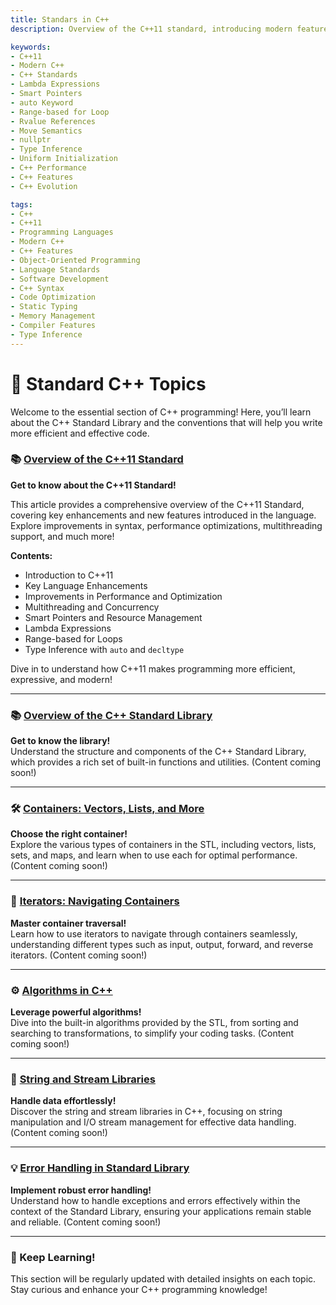 ```yaml
---
title: Standars in C++
description: Overview of the C++11 standard, introducing modern features such as auto type deduction, lambda expressions, range-based for loops, smart pointers, and enhancements to performance and code clarity in C++ programming.

keywords:
- C++11
- Modern C++
- C++ Standards
- Lambda Expressions
- Smart Pointers
- auto Keyword
- Range-based for Loop
- Rvalue References
- Move Semantics
- nullptr
- Type Inference
- Uniform Initialization
- C++ Performance
- C++ Features
- C++ Evolution

tags: 
- C++
- C++11
- Programming Languages
- Modern C++
- C++ Features
- Object-Oriented Programming
- Language Standards
- Software Development
- C++ Syntax
- Code Optimization
- Static Typing
- Memory Management
- Compiler Features
- Type Inference
---
```

# 🌟 Standard C++ Topics

Welcome to the essential section of C++ programming! Here, you’ll learn about the C++ Standard Library and the conventions that will help you write more efficient and effective code.


### 📚 [Overview of the C++11 Standard](./C++11.md)

**Get to know about the C++11 Standard!**

This article provides a comprehensive overview of the C++11 Standard, covering key enhancements and new features introduced in the language. Explore improvements in syntax, performance optimizations, multithreading support, and much more!

**Contents:**
- Introduction to C++11
- Key Language Enhancements
- Improvements in Performance and Optimization
- Multithreading and Concurrency
- Smart Pointers and Resource Management
- Lambda Expressions
- Range-based for Loops
- Type Inference with `auto` and `decltype`

Dive in to understand how C++11 makes programming more efficient, expressive, and modern!

---

### 📚 [Overview of the C++ Standard Library](#)
**Get to know the library!**  
Understand the structure and components of the C++ Standard Library, which provides a rich set of built-in functions and utilities. (Content coming soon!)

---

### 🛠️ [Containers: Vectors, Lists, and More](#)
**Choose the right container!**  
Explore the various types of containers in the STL, including vectors, lists, sets, and maps, and learn when to use each for optimal performance. (Content coming soon!)

---

### 🔄 [Iterators: Navigating Containers](#)
**Master container traversal!**  
Learn how to use iterators to navigate through containers seamlessly, understanding different types such as input, output, forward, and reverse iterators. (Content coming soon!)

---

### ⚙️ [Algorithms in C++](#)
**Leverage powerful algorithms!**  
Dive into the built-in algorithms provided by the STL, from sorting and searching to transformations, to simplify your coding tasks. (Content coming soon!)

---

### 📜 [String and Stream Libraries](#)
**Handle data effortlessly!**  
Discover the string and stream libraries in C++, focusing on string manipulation and I/O stream management for effective data handling. (Content coming soon!)

---

### 💡 [Error Handling in Standard Library](#)
**Implement robust error handling!**  
Understand how to handle exceptions and errors effectively within the context of the Standard Library, ensuring your applications remain stable and reliable. (Content coming soon!)

---

### 📅 Keep Learning!
This section will be regularly updated with detailed insights on each topic. Stay curious and enhance your C++ programming knowledge!
